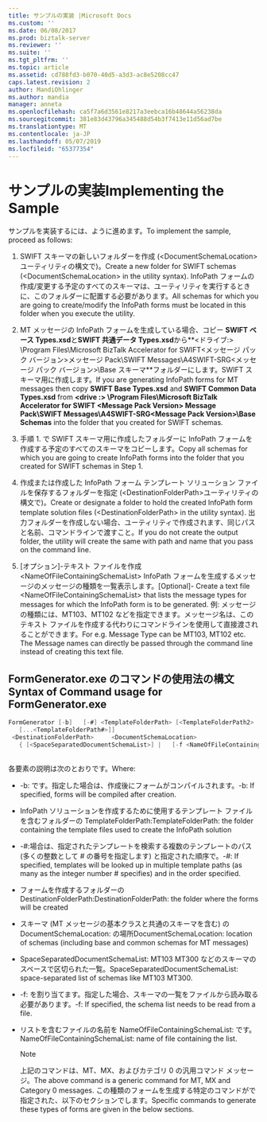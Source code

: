 ```yaml
---
title: サンプルの実装 |Microsoft Docs
ms.custom: ''
ms.date: 06/08/2017
ms.prod: biztalk-server
ms.reviewer: ''
ms.suite: ''
ms.tgt_pltfrm: ''
ms.topic: article
ms.assetid: cd788fd3-b070-40d5-a3d3-ac8e5208cc47
caps.latest.revision: 2
author: MandiOhlinger
ms.author: mandia
manager: anneta
ms.openlocfilehash: ca5f7a6d3561e8217a3eebca16b48644a56238da
ms.sourcegitcommit: 381e83d43796a345488d54b3f7413e11d56ad7be
ms.translationtype: MT
ms.contentlocale: ja-JP
ms.lasthandoff: 05/07/2019
ms.locfileid: "65377354"
---
```

# <a name="implementing-the-sample"></a><span data-ttu-id="3ad78-102">サンプルの実装</span><span class="sxs-lookup"><span data-stu-id="3ad78-102">Implementing the Sample</span></span>
<span data-ttu-id="3ad78-103">サンプルを実装するには、ように進めます。</span><span class="sxs-lookup"><span data-stu-id="3ad78-103">To implement the sample, proceed as follows:</span></span>  
  
1.  <span data-ttu-id="3ad78-104">SWIFT スキーマの新しいフォルダーを作成 (\<DocumentSchemaLocation\>ユーティリティの構文で)。</span><span class="sxs-lookup"><span data-stu-id="3ad78-104">Create a new folder for SWIFT schemas (\<DocumentSchemaLocation\> in the utility syntax).</span></span> <span data-ttu-id="3ad78-105">InfoPath フォームの作成/変更する予定のすべてのスキーマは、ユーティリティを実行するときに、このフォルダーに配置する必要があります。</span><span class="sxs-lookup"><span data-stu-id="3ad78-105">All schemas for which you are going to create/modify the InfoPath forms must be located in this folder when you execute the utility.</span></span>  
  
2.  <span data-ttu-id="3ad78-106">MT メッセージの InfoPath フォームを生成している場合、コピー **SWIFT ベース Types.xsd**と**SWIFT 共通データ Types.xsd**から**\<ドライブ:\> \Program Files\Microsoft BizTalk Accelerator for SWIFT\<メッセージ パック バージョン\>メッセージ Pack\SWIFT Messages\A4SWIFT-SRG\<メッセージ パック バージョン\>\Base スキーマ**フォルダーにします。SWIFT スキーマ用に作成します。</span><span class="sxs-lookup"><span data-stu-id="3ad78-106">If you are generating InfoPath forms for MT messages then copy **SWIFT Base Types.xsd** and **SWIFT Common Data Types.xsd** from **\<drive :\> \Program Files\Microsoft BizTalk Accelerator for SWIFT \<Message Pack Version\> Message Pack\SWIFT Messages\A4SWIFT-SRG\<Message Pack Version\>\Base Schemas** into the folder that you created for SWIFT schemas.</span></span>  
  
3.  <span data-ttu-id="3ad78-107">手順 1. で SWIFT スキーマ用に作成したフォルダーに InfoPath フォームを作成する予定のすべてのスキーマをコピーします。</span><span class="sxs-lookup"><span data-stu-id="3ad78-107">Copy all schemas for which you are going to create InfoPath forms into the folder that you created for SWIFT schemas in Step 1.</span></span>  
  
4.  <span data-ttu-id="3ad78-108">作成または作成した InfoPath フォーム テンプレート ソリューション ファイルを保存するフォルダーを指定 (\<DestinationFolderPath\>ユーティリティの構文で)。</span><span class="sxs-lookup"><span data-stu-id="3ad78-108">Create or designate a folder to hold the created InfoPath form template solution files (\<DestinationFolderPath\> in the utility syntax).</span></span> <span data-ttu-id="3ad78-109">出力フォルダーを作成しない場合、ユーティリティで作成されます、同じパスと名前、コマンドラインで渡すこと。</span><span class="sxs-lookup"><span data-stu-id="3ad78-109">If you do not create the output folder, the utility will create the same with path and name that you pass on the command line.</span></span>  
  
5.  <span data-ttu-id="3ad78-110">[オプション]-テキスト ファイルを作成\<NameOfFileContainingSchemaList\> InfoPath フォームを生成するメッセージのメッセージの種類を一覧表示します。</span><span class="sxs-lookup"><span data-stu-id="3ad78-110">[Optional]-  Create a text file \<NameOfFileContainingSchemaList\> that lists the message types for messages for which the InfoPath form is to be generated.</span></span> <span data-ttu-id="3ad78-111">例: メッセージの種類には、MT103、MT102 などを指定できます。メッセージ名は、このテキスト ファイルを作成する代わりにコマンドラインを使用して直接渡されることができます。</span><span class="sxs-lookup"><span data-stu-id="3ad78-111">For e.g. Message Type can be MT103, MT102 etc. The Message names can directly be passed through the command line instead of creating this text file.</span></span>  
  
## <a name="syntax-of-command-usage-for-formgeneratorexe"></a><span data-ttu-id="3ad78-112">FormGenerator.exe のコマンドの使用法の構文</span><span class="sxs-lookup"><span data-stu-id="3ad78-112">Syntax of Command usage for FormGenerator.exe</span></span>  
  
```csharp  
FormGenerator [-b]   [-#] <TemplateFolderPath> [<TemplateFolderPath2>   
   [...<TemplateFolderPath#>]]  
 <DestinationFolderPath>     <DocumentSchemaLocation>  
   { [<SpaceSeparatedDocumentSchemaList>] |   [-f <NameOfFileContainingSchemaList>] }  
  
```  
  
 <span data-ttu-id="3ad78-113">各要素の説明は次のとおりです。</span><span class="sxs-lookup"><span data-stu-id="3ad78-113">Where:</span></span>  
  
-   <span data-ttu-id="3ad78-114">-b: です。指定した場合は、作成後にフォームがコンパイルされます。</span><span class="sxs-lookup"><span data-stu-id="3ad78-114">-b: If specified, forms will be compiled after creation.</span></span>  
  
-   <span data-ttu-id="3ad78-115">InfoPath ソリューションを作成するために使用するテンプレート ファイルを含むフォルダーの TemplateFolderPath:</span><span class="sxs-lookup"><span data-stu-id="3ad78-115">TemplateFolderPath: the folder containing the template files used to create the InfoPath solution</span></span>  
  
-   <span data-ttu-id="3ad78-116">-#:場合は、指定されたテンプレートを検索する複数のテンプレートのパス (多くの整数として # の番号を指定します) と指定された順序で。</span><span class="sxs-lookup"><span data-stu-id="3ad78-116">-#: If specified, templates will be looked up in multiple template paths (as many as the integer number # specifies) and in the order specified.</span></span>  
  
-   <span data-ttu-id="3ad78-117">フォームを作成するフォルダーの DestinationFolderPath:</span><span class="sxs-lookup"><span data-stu-id="3ad78-117">DestinationFolderPath: the folder where the forms will be created</span></span>  
  
-   <span data-ttu-id="3ad78-118">スキーマ (MT メッセージの基本クラスと共通のスキーマを含む) の DocumentSchemaLocation: の場所</span><span class="sxs-lookup"><span data-stu-id="3ad78-118">DocumentSchemaLocation: location of schemas (including base and common schemas for MT messages)</span></span>  
  
-   <span data-ttu-id="3ad78-119">SpaceSeparatedDocumentSchemaList: MT103 MT300 などのスキーマのスペースで区切られた一覧。</span><span class="sxs-lookup"><span data-stu-id="3ad78-119">SpaceSeparatedDocumentSchemaList: space-separated list of schemas like MT103 MT300.</span></span>  
  
-   <span data-ttu-id="3ad78-120">-f: を割り当てます。指定した場合、スキーマの一覧をファイルから読み取る必要があります。</span><span class="sxs-lookup"><span data-stu-id="3ad78-120">-f: If specified, the schema list needs to be read from a file.</span></span>  
  
-   <span data-ttu-id="3ad78-121">リストを含むファイルの名前を NameOfFileContainingSchemaList: です。</span><span class="sxs-lookup"><span data-stu-id="3ad78-121">NameOfFileContainingSchemaList: name of file containing the list.</span></span>  
  
    > [!NOTE]
    >  <span data-ttu-id="3ad78-122">上記のコマンドは、MT、MX、およびカテゴリ 0 の汎用コマンド メッセージ。</span><span class="sxs-lookup"><span data-stu-id="3ad78-122">The above command is a generic command for MT, MX and Category 0 messages.</span></span> <span data-ttu-id="3ad78-123">この種類のフォームを生成する特定のコマンドがで指定された、以下のセクションでします。</span><span class="sxs-lookup"><span data-stu-id="3ad78-123">Specific commands to generate these types of forms are given in the below sections.</span></span>